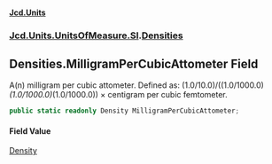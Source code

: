 #### [Jcd.Units](index.md 'index')
### [Jcd.Units.UnitsOfMeasure.SI](Jcd.Units.UnitsOfMeasure.SI.md 'Jcd.Units.UnitsOfMeasure.SI').[Densities](Densities.md 'Jcd.Units.UnitsOfMeasure.SI.Densities')

## Densities.MilligramPerCubicAttometer Field

A(n) milligram per cubic attometer. Defined as: (1.0/10.0)/((1.0/1000.0)*(1.0/1000.0)*(1.0/1000.0)) × centigram per cubic femtometer.

```csharp
public static readonly Density MilligramPerCubicAttometer;
```

#### Field Value
[Density](Density.md 'Jcd.Units.UnitTypes.Density')